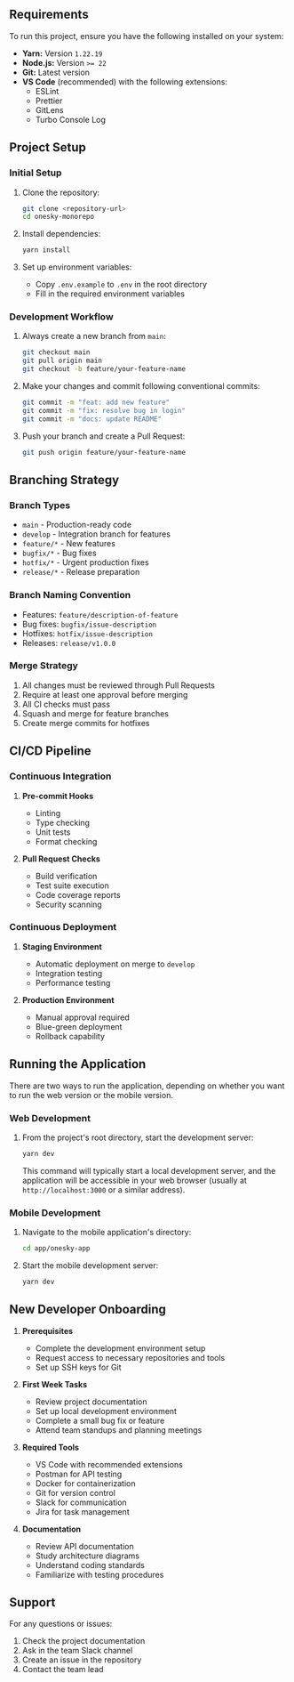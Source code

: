 ## Requirements

To run this project, ensure you have the following installed on your system:

- **Yarn:** Version `1.22.19`
- **Node.js:** Version `>= 22`
- **Git:** Latest version
- **VS Code** (recommended) with the following extensions:
  - ESLint
  - Prettier
  - GitLens
  - Turbo Console Log

## Project Setup

### Initial Setup

1. Clone the repository:

   ```bash
   git clone <repository-url>
   cd onesky-monorepo
   ```

2. Install dependencies:

   ```bash
   yarn install
   ```

3. Set up environment variables:
   - Copy `.env.example` to `.env` in the root directory
   - Fill in the required environment variables

### Development Workflow

1. Always create a new branch from `main`:

   ```bash
   git checkout main
   git pull origin main
   git checkout -b feature/your-feature-name
   ```

2. Make your changes and commit following conventional commits:

   ```bash
   git commit -m "feat: add new feature"
   git commit -m "fix: resolve bug in login"
   git commit -m "docs: update README"
   ```

3. Push your branch and create a Pull Request:
   ```bash
   git push origin feature/your-feature-name
   ```

## Branching Strategy

### Branch Types

- `main` - Production-ready code
- `develop` - Integration branch for features
- `feature/*` - New features
- `bugfix/*` - Bug fixes
- `hotfix/*` - Urgent production fixes
- `release/*` - Release preparation

### Branch Naming Convention

- Features: `feature/description-of-feature`
- Bug fixes: `bugfix/issue-description`
- Hotfixes: `hotfix/issue-description`
- Releases: `release/v1.0.0`

### Merge Strategy

1. All changes must be reviewed through Pull Requests
2. Require at least one approval before merging
3. All CI checks must pass
4. Squash and merge for feature branches
5. Create merge commits for hotfixes

## CI/CD Pipeline

### Continuous Integration

1. **Pre-commit Hooks**

   - Linting
   - Type checking
   - Unit tests
   - Format checking

2. **Pull Request Checks**
   - Build verification
   - Test suite execution
   - Code coverage reports
   - Security scanning

### Continuous Deployment

1. **Staging Environment**

   - Automatic deployment on merge to `develop`
   - Integration testing
   - Performance testing

2. **Production Environment**
   - Manual approval required
   - Blue-green deployment
   - Rollback capability

## Running the Application

There are two ways to run the application, depending on whether you want to run the web version or the mobile version.

### Web Development

1. From the project's root directory, start the development server:
   ```bash
   yarn dev
   ```
   This command will typically start a local development server, and the application will be accessible in your web browser (usually at `http://localhost:3000` or a similar address).

### Mobile Development

1. Navigate to the mobile application's directory:

   ```bash
   cd app/onesky-app
   ```

2. Start the mobile development server:
   ```bash
   yarn dev
   ```

## New Developer Onboarding

1. **Prerequisites**

   - Complete the development environment setup
   - Request access to necessary repositories and tools
   - Set up SSH keys for Git

2. **First Week Tasks**

   - Review project documentation
   - Set up local development environment
   - Complete a small bug fix or feature
   - Attend team standups and planning meetings

3. **Required Tools**

   - VS Code with recommended extensions
   - Postman for API testing
   - Docker for containerization
   - Git for version control
   - Slack for communication
   - Jira for task management

4. **Documentation**
   - Review API documentation
   - Study architecture diagrams
   - Understand coding standards
   - Familiarize with testing procedures

## Support

For any questions or issues:

1. Check the project documentation
2. Ask in the team Slack channel
3. Create an issue in the repository
4. Contact the team lead
